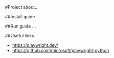 #Project
about...

##Install guide
...

##Run guide
...

##Useful links
- https://playwright.dev/
- https://github.com/microsoft/playwright-python